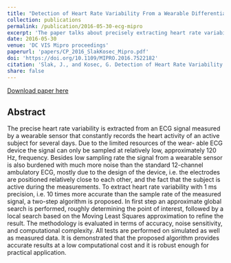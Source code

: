 ```yaml
---
title: "Detection of Heart Rate Variability From a Wearable Differential ECG Device"
collection: publications
permalink: /publication/2016-05-30-ecg-mipro
excerpt: 'The paper talks about precisely extracting heart rate variability from noise ECG signal extracted from mobile sensor using MLS based approximation.'
date: 2016-05-30
venue: 'DC VIS Mipro proceedings'
paperurl: 'papers/CP_2016_SlakKosec_Mipro.pdf'
doi: 'https://doi.org/10.1109/MIPRO.2016.7522182'
citation: 'Slak, J., and Kosec, G. Detection of Heart Rate Variability From a Wearable Differential ECG Device, DC VIS Mipro proceedings, Croatia, Opatija, 30. May 2016.'
share: false
---
```


[Download paper here]({{site.baseurl}}/files/)

## Abstract

The precise heart rate variability is extracted from an ECG signal measured by a wearable sensor
that constantly records the heart activity of an active subject for several days. Due to the limited
resources of the wear- able ECG device the signal can only be sampled at relatively low,
approximately 120 Hz, frequency. Besides low sampling rate the signal from a wearable sensor is also
burdened with much more noise than the standard 12-channel ambulatory ECG, mostly due to the design
of the device, i.e. the electrodes are positioned relatively close to each other, and the fact
that the subject is active during the measurements. To extract heart rate variability with 1 ms
precision, i.e. 10 times more accurate than the sample rate of the measured signal, a two-step
algorithm is proposed. In first step an approximate global search is performed, roughly determining
the point of interest, followed by a local search based on the Moving Least Squares approximation
to refine the result. The methodology is evaluated in terms of accuracy, noise sensitivity, and
computational complexity. All tests are performed on simulated as well as measured data. It is
demonstrated that the proposed algorithm provides accurate results at a low computational cost and
it is robust enough for practical application.
